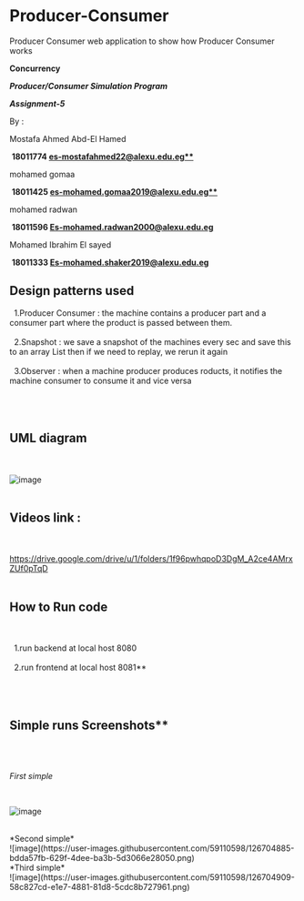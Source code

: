 # Producer-Consumer
Producer Consumer web application to show how Producer Consumer works
﻿

**Concurrency**

***Producer/Consumer Simulation Program***

***Assignment-5***

By :

Mostafa Ahmed Abd-El Hamed

&nbsp;**18011774 [es-mostafahmed22@alexu.edu.eg**](mailto:es-mostafahmed22@alexu.edu.eg)**

mohamed gomaa 

&nbsp;**18011425 [es-mohamed.gomaa2019@alexu.edu.eg**](mailto:es-mohamed.gomaa2019@alexu.edu.eg)**

mohamed radwan

&nbsp;**18011596 Es-mohamed.radwan2000@alexu.edu.eg**

Mohamed Ibrahim El sayed

&nbsp;**18011333 Es-mohamed.shaker2019@alexu.edu.eg**





## Design patterns used

&nbsp;&nbsp;1.Producer Consumer : the machine contains a producer part and a consumer part where the product is passed between them.
<br/><br/>
&nbsp;&nbsp;2.Snapshot : we save a snapshot of the machines every sec and save this to an array List then if we need to replay, we rerun it again
<br/><br/>
&nbsp;&nbsp;3.Observer : when a machine producer produces roducts, it notifies the machine consumer to consume it and vice versa
<br/><br/><br/><br/>
## UML diagram
<br/><br/>
![image](https://user-images.githubusercontent.com/59110598/126704516-2ab87162-5cbe-4a93-a7e3-f58f373ae639.png)
<br/><br/>
## Videos link :
<br/><br/>
https://drive.google.com/drive/u/1/folders/1f96pwhqpoD3DgM_A2ce4AMrxZUf0pTqD
<br/><br/>
## How to Run code
<br/><br/>
&nbsp;&nbsp;1.run backend at local host 8080
<br/><br/>
&nbsp;&nbsp;2.run frontend at local host 8081**
<br/><br/><br/><br/>
## Simple runs Screenshots**
<br/><br/><br/>
*First simple*

<br/>

![image](https://user-images.githubusercontent.com/59110598/126704695-b052c481-d7ab-4377-a5e1-0fea89f238e2.png)

<br/>
*Second simple*

<br/>
![image](https://user-images.githubusercontent.com/59110598/126704885-bdda57fb-629f-4dee-ba3b-5d3066e28050.png)

<br/>
*Third simple*
<br/>
![image](https://user-images.githubusercontent.com/59110598/126704909-58c827cd-e1e7-4881-81d8-5cdc8b727961.png)

<br/>


